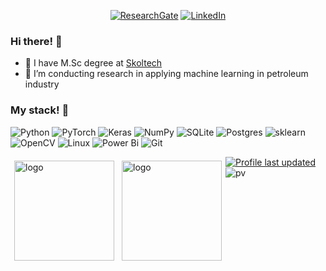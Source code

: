 <p align="center">
    <a href="https://www.researchgate.net/profile/Maximilian-Pavlov-2" target="_blank"><img alt="ResearchGate" src="https://img.shields.io/badge/-ResearchGate-00CCBB?style=flat-square&logo=ResearchGate&logoColor=white"></a>  
<a href="https://www.linkedin.com/in/maximilian-pavlov-074124160/" target="_blank"><img alt="LinkedIn" src="https://img.shields.io/badge/linkedin-%230077B5.svg?style=for-the-badge&logo=linkedin&logoColor=white"></a>
    
</p>

### Hi there! 👋
- 🔭 I have M.Sc degree at [Skoltech](https://www.skoltech.ru/en/)
- 🌱 I’m conducting research in applying machine learning in petroleum industry

### My stack! :dango:
![Python](https://img.shields.io/badge/python-3670A0?style=for-the-badge&logo=python&logoColor=ffdd54)
![PyTorch](https://img.shields.io/badge/PyTorch-%23EE4C2C.svg?style=for-the-badge&logo=PyTorch&logoColor=white)
![Keras](https://img.shields.io/badge/Keras-%23D00000.svg?style=for-the-badge&logo=Keras&logoColor=white)
![NumPy](https://img.shields.io/badge/numpy-%23013243.svg?style=for-the-badge&logo=numpy&logoColor=white)
![SQLite](https://img.shields.io/badge/sqlite-%2307405e.svg?style=for-the-badge&logo=sqlite&logoColor=white)
![Postgres](https://img.shields.io/badge/postgres-%23316192.svg?style=for-the-badge&logo=postgresql&logoColor=white)
![sklearn](https://img.shields.io/badge/docker-%230db7ed.svg?style=for-the-badge&logo=docker&logoColor=white)
![OpenCV](https://img.shields.io/badge/opencv-%23white.svg?style=for-the-badge&logo=opencv&logoColor=white)
![Linux](https://img.shields.io/badge/Linux-FCC624?style=for-the-badge&logo=linux&logoColor=black)
![Power Bi](https://img.shields.io/badge/power_bi-F2C811?style=for-the-badge&logo=powerbi&logoColor=black)
![Git](https://img.shields.io/badge/git-%23F05033.svg?style=for-the-badge&logo=git&logoColor=white)

<img src="https://github-readme-stats.vercel.app/api?username=Genndoso&show_icons=true&theme=github_dark" alt="logo" height="160" align="left" style="margin: 6px; margin-bottom: 20px;" />
<img src="https://github-readme-stats.vercel.app/api/top-langs/?username=Genndoso&layout=compact&theme=github_dark" alt="logo" height="160" align="left" style="margin: 6px; margin-bottom: 20px;"  />



    
[![Profile last updated](https://img.shields.io/github/last-commit/Genndoso/Genndoso/main?label=Last%20updated&style=flat)](https://github.com/Genndoso/Genndoso/commits)
![pv](https://pageview.vercel.app/?github_user=Genndoso)
